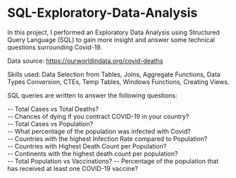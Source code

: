 # SQL-Exploratory-Data-Analysis

In this project, I performed an Exploratory Data Analysis using Structured Query Language (SQL) to gain more insight and answer some technical questions surrounding Covid-19. 

Data source: https://ourworldindata.org/covid-deaths

Skills used: Data Selection from Tables, Joins, Aggregate Functions, Data Types Conversion, CTEs, Temp Tables, Windows Functions, Creating Views. 

SQL queries are written to answer the following questions: 

-- Total Cases vs Total Deaths?  
-- Chances of dying if you contract COVID-19 in your country?  
-- Total Cases vs Population?  
-- What percentage of the population was infected with Covid?  
-- Countries with the highest Infection Rate compared to Population?  
-- Countries with Highest Death Count per Population?  
-- Continents with the highest death count per population?  
-- Total Population vs Vaccinations?
-- Percentage of the population that has received at least one COVID-19 vaccine?
